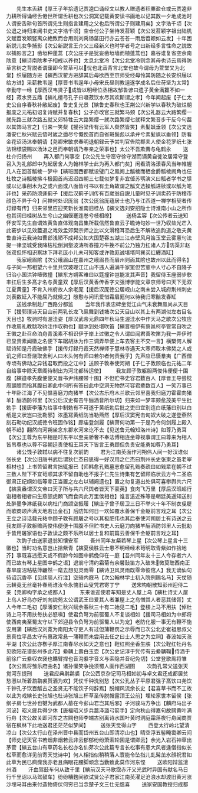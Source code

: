 <!-- { "loadSidebar": true } -->
　　先生本舌耕【厚王子年拾遗记贾逵口诵经文以教人赠遗者积粟盈仓或云贾逵非力耕所得诵经舌倦世所谓舌耕也次公洞冥记载黄安读书画地以记其数一夕地成池时人谓安舌耕句首所谓先生则指言建用之父也后所谓公子则建用矣】文字浩千顷【次公退之诗归来阅书史文字浩千顷】空仓付公子坐待发苕颖【次公发苕颖字祖出陆机文赋苕发颖竪离众絶致而合用则刘禹钖菑田行亦云苍苍一雨后苕颖如云发】十年困新説儿女争捕影【次公新説言王介父三经新义也时学者号之曰新经多言性命之説故以捕影言之】凿垣种蓬蒿【次公庄子是犹妄凿垣墙而植蓬蒿也】嘉谷谁复省空余南陔意【縯诗南陔孝子相戒以养也】太息北堂冷【次公北堂冷则念其母也诗云焉得防草言树之背説者谓蘐即今萱草可以忧也北音背言北堂也故今谓母为萱堂又为北堂】织屦随方进【縯西汉翟方进辞其后母欲西至京师受经母怜其防随之长安织屦以给方进】采薪教韦逞【厚晋书韦逞年小母宋氏昼则教逞遂学成名后仕苻坚为太常】辛勤守一经【厚西汉韦贤子成皆以明经位丞相故邹鲁谚曰遗子黄金满籯不如一经】菽水贤五鼎【縯礼檀弓孔子曰啜菽饮水尽其欢斯谓之孝】今年闻起废【子仁太史公自序春秋补敝起废】鲁史复光景【縯鲁史春秋也王荆公兴新学以春秋为破烂朝报废之元祐初诏复诗赋并复春秋】公子亦改官三就繁马颈【次公礼器云大路繁缨一就先路三就次路五就又郊特牲云大路繁缨一就次路繁缨七就释文繁音步干反今句葢以其饰马言之】归来一笑粲【援谷梁传有云军人粲然皆笑】素髪飒垂领【次公文选潘安仁秋兴赋云悟时嵗之遒尽兮慨俛首而自省斑鬓彪以承弁兮素髪飒以垂领】防看金花诏汤沐奉朝请【尧卿宋敏求春明退朝録云予尝判官告院郡夫人使金花罗纸七张法锦缥袋赐以汤沐之邑而奉朝请乃奉亲之荣事也】太公不吾欺夀与龟鹤永
　　送杜介归扬州
　　再入都门何事空【次公先生守宻守徐守湖而谪黄自徙汝居常守登召入为礼部郎中为起居舍人为翰林学士此为再入都门矣】闲看清洛漾春风当年帷幄几人在回首觚棱一梦中【縯班固西都赋设璧门之鳯阙上觚棱而栖金爵觚棱阙角也任杜牧之诗觚棱拂斗极回首尚迟迟四朝三七载似梦复非宜倬苏鹗演义曰觚者学书之牍或以记事削木为之或六面或八面皆可书以有圭角故谓之觚文选操觚进牍或以觚为笔非也】采药防须逄蓟子【援后汉蓟子训传有百嵗翁自説儿童时见子训卖药于防稽市顔色不异于今】问禅何处识厐翁【次公厐翁厐蕴居士也乃与江西道一禅学相契者传灯録有传】归来邻里应迎笑新长淮南旧桂丛【縯文选刘安招隐士诗淮南小山之所作也其词曰桂树丛生兮山之幽偃蹇连巻兮枝相缭】
　　送杨孟容【次公传者云送知怀安军先生自谓效黄鲁直体观南昌集所载信然鲁直云子瞻诗句妙一世乃収敛光芒入此窘步以见效葢退之戏效孟郊樊宗师之比以文滑稽耳恐后生不解故追韵道之敬夫黄鲁直诗云我诗如曹郐浅陋不成邦公如大国楚吞五湖三江赤壁风月笛玉堂云雾窻句法提一律坚城受我降枯松倒涧壑波涛所舂撞万牛挽不前公乃独力扛诸人方防渠非赵张双但怀相识察牀下拜老厐小儿未可知客或许敦厖诚堪壻阿巽买红纒酒缸】
　　我家峨眉隂【次公峨眉山在嘉州之峨眉县而眉州则面其隂也故州以此而得名】与子同一邦相望六十里共饮玻瓈江江山不违人遍满千家窻但苦窻中人寸心不自降子归治小国洪钟噎微撞【縯东方朔客难曰以筳撞钟岂能发其声音】我留侍玉座弱步欹丰扛后生多髙才名与黄童双【厚后汉黄香传香字文强博学能文章京师号曰天下无双江夏黄童】不肯入州府故人余老厐【援后汉厐徳公居岘山之南未尝入城府荆州刺史刘表数延入不能屈乃就候之】慇懃与问讯爱惜霜眉厖何以待我归寒醅发春缸
　　送钱承制赴广西路分都监
　　当年我作表忠碑坐觉江山气未衰舞鳯尚从天目下【援郭璞诗天目山前两乳长龙飞鳯舞到钱塘次公天目山以其上有两湖似左右目名天目也】牧驹时有渥洼姿【厚汉武帝元鼎四年秋马生渥洼水中作天马之歌次公牧应作收周礼教駣攻驹注作収驹也】踞牀到处堪吹笛【縯晋桓伊有蔡邕柯亭管常自吹之王徽之赴召命泊舟青溪素不相识伊于岸上过徽之令人谓曰闻君善吹笛为我一弄伊时已显贵素闻徽之名便下车踞胡牀为作三调弄毕便上车去客主不交一言】横槊何人解赋诗知是丹霞破佛手【援传灯録丹霞天然禅师于慧林寺遇天大寒师取木佛焚之人或讥之师曰吾烧取舍利人曰木头何有师曰若尔者何责我乎】先声应已慑羣夷【广西僧寺顷有佛动之异钱君取而投之江中】送顾子敦奉使河朔【子仁子敦顾临也元祐二年自给事中除天章阁待制出为河北都转运使】
　　我友顾子敦躯胆两俊伟便便十围腹【縯邉孝先腹便便又晋书尹纬腰带十围】不但贮书史容君数百人【厚晋王导尝枕周顗膝而指其腹曰卿此中何所有答曰此中空洞无物然可容君辈数百人】一笑万事已十年卧江海了不见愠喜磨刀向猪羊【次公古乐府木兰歌云邻里喜我归磨刀霍霍向猪羊】酾酒防邻里【次公后汉史有击牛酾酒音所尔切】归来如一梦丰颊愈茂美平生批勅手【援唐李藩为给事中制勅有不可遂于黄纸勅后批之吏曰宜别连白纸藩曰别以白纸是文状岂曰批勒邪】浓墨冩黄纸防当勒燕然【厚后汉窦宪击匈奴大破之遂登燕然刻石勒功纪汉威徳令班固作铭】廊庙登剑履【縯萧何功第一于是乃令何剑履上殿入朝不趋】翻然向河朔坐念东郡水河来讫不去【见送鲁元翰知洛州诗】如尊乃勇耳【次公王尊为东平相是时东平以至亲骄奢不奉法傅相连坐尊视事谓王曰尊来为相人皆吊尊也以尊不容朝廷责使相王耳天下皆言王勇顾但负贵安能勇如尊乃勇耳】
　　诸公饯子敦轼以病不往复次前韵
　　君为江南英面作河朔伟人间一好汉谁似张长史【次公旧唐书武后谓狄仁杰曰思得一好汉用之仁杰曰荆州长史张柬之虽老宰相材也】上书苦留君言拙辄报已【师韩愈孔戣墓志愈留孔戣奏疏曰如戣辈在朝不过三数人陛下不宜茍顺其求不留自助也不报子仁先生诗集有乞留顾临状云方今二圣临御肃正纪纲如临等辈正当置之左右以辅阙遗也】置之勿复道出处俱可喜攀舆共六尺【縯袁盎谓汉文帝曰天子所与共六尺舆者皆天下豪英】食肉飞万里【厚后汉班超行诣相者相者曰生燕颔虎頥飞而食肉此万里侯相也】谁言逺近殊等是朝廷美遥知送别处醉墨争淋纸我以病杜门商颂空振履【縯庄子曾子居卫三日不举火十年不制衣曵屣而歌商颂声满天地若出金石】后防知何日一欢如覆水善保千金躯前言戏之耳【次公王立之诗话载元祐中顾子敦有顾屠之号以其极肥伟也其后奉使河朔居士有诗送之云我友顾子敦躯赡两俊伟便便十围腹不但贮书史人云磨刀向猪羊酾酒防邻里人云批勅手皆用屠家语也子敦读之颇不乐所以居士复和前篇云善保千金躯前言戏之耳】
　　次韵子由送家退翁知懐安军
　　吾州同年友粲若琴上星【次公琴上星言十三徽也】当时功名意岂止拾紫青【縯夏侯胜云士患不明经经术茍明取青紫如作拾地芥】事既喜违愿天或不假龄今如图中鹤俛仰在一庭【吾州同年友十三人今存者六人而已故有琴上星图中鹤之语】退翁守清约霜菊有余馨鼔笛方入破朱微莫聴西南正春旱废沼粘枯萍翩然一麾去想见灵雨零【縯诗卫风灵雨既零命彼倌人】我无谪仙句待诏沉香亭【见续丽人行注】空骑内廐马【次公翰林学士初入院例赐名马】天仗随云軿竟无丝毫补眷焉谁汝令永愧旧山叟凭君寄丁宁
　　送宋构朝散知彭州迎侍二亲【尭卿构字承之成都人】
　　东来谁迎使君车知是丈人屋上乌【縯杜诗丈人屋上乌人好乌亦好刘向説苑太公谓武王曰爱其人者兼屋上之乌憎其人者恶其储胥】丈人今年二毛初【厚潘安仁秋兴赋余春秋三十有二始见二毛】登楼上马不用扶【倬杜诗上马不用扶毎扶必怒嗔】使君负弩为前驱蜀人不复谈相如【援司马相如为中郎将使西南夷至蜀太守以下郊迎县令负弩为前驱蜀人以为宠】老防化服一事无有鞭不施安用蒲【縯后汉刘寛为南阳太守吏人有过但蒲鞭罚之示辱而已次公北史崔祖思叔父景真位平昌太守有惠政常悬一蒲鞭而未尝用去任之曰士人思之为立祠】春波如天涨平湖【次公此亦栁子厚江南春尽水如天之意也】鞓红照坐香生肤【次公鞓红牡丹名见欧阳花谱彭州多此花】絭韝上夀白玉壶【次公史记淳于髠传有云絭韝鞠侍酒于前徐广云絭収衣襃也韝臂捍也音沟絭字音义与索隐并音纪免切】公堂登歌鳯将雏【次公鳯将雏乐府曲名】诸孙懽笑争挽须蜀人画作西湖图
　　次韵孔常父送张天觉河东提刑
　　送君应典鹔鹴裘【次公西京杂记司马相如初与卓文君还成都居贫愁懑以所着鹔鹴裘贳酒为欢】凭仗千钟洗别愁【次公孔丛子平原君强子髙饮曰尧饮千钟孔子饮百觚古之圣贤无不能饮子何辞焉】脱帽风流余长史【君喜草书而不工故以此为戏縯长史张旭也杜诗张旭三杯草圣传脱帽露顶王公前】埋轮家世本留侯【张纲子房七世孙也犍为武都人墓在今彭山君岂其后邪】子河骏马方争出【麟府马出子河泌】昭义疲兵得少休【唐福昭义步兵葢泽潞弓箭手】定向秋山得嘉句故闗黄叶满行舟【次公故关即河东之古闗也师李端古别离诗水国叶黄时洞庭霜落夜行舟闻商贾宿在枫林下此地送君还茫茫似梦间】
　　送张天觉得山字
　　西登太行岭北望清凉山【次公太行山在泽州晋中县而岱州五台山即清凉山也】晴空浮五髻晻霭卿云间【师史记天官书若烟非烟若云非云郁郁纷纷萧索轮囷是谓卿云】余光入岩石神草出茅菅【縯五台山有草药名长松亦名仙茒次公此篇专言长松事有患大风者逄僧指似长松草而愈详见前寄天觉诗中】何人相指似稍稍落人寰能令坠指儿虬髯茁氷顔祝君如此草为民已痌瘝我亦老且病眼花腰脚顽念当勤致此莫作河东悭
　　送欧阳辩监澶州酒
　　汗血驾鼓车何从致千里【縯前汉天马歌霑赤汗又光武时异国有献名马日行千里诏以马驾鼓车】纷纷糟麴间欲试贤公子君家江南英濯足沧浪水却渡旧黄河涨沙埋马耳由来付造物倚伏何穷已当念楚子文三仕无愠喜
　　送家安国教授归成都
